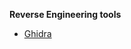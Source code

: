 **Reverse Engineering tools**
-    <a href="https://github.com/NationalSecurityAgency/ghidra">Ghidra</a>
